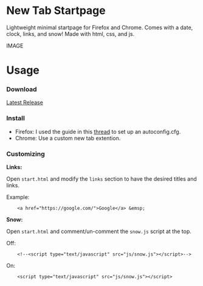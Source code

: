 # New Tab Startpage
Lightweight minimal startpage for Firefox and Chrome. Comes with a date, clock, links, and snow!
Made with html, css, and js. 

IMAGE

# Usage
### Download
[Latest Release]()

### Install
 - Firefox: I used the guide in this [thread](https://support.mozilla.org/en-US/questions/1251199#answer-1199709) to set up an autoconfig.cfg.
 - Chrome: Use a custom new tab extention.

### Customizing
  **Links:**
  
  Open `start.html` and modify the `links` section to have the desired titles and links.
  
   Example: 
  
        <a href="https://google.com/">Google</a> &emsp;


  **Snow:**
  
  Open `start.html` and comment/un-comment the `snow.js` script at the top.
  
   Off: 
  
        <!--<script type="text/javascript" src="js/snow.js"></script>-->
        
   On: 
  
        <script type="text/javascript" src="js/snow.js"></script>
